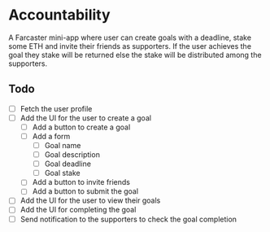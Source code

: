 # Accountability

A Farcaster mini-app where user can create goals with a deadline, stake some ETH and invite their friends as supporters. If the user achieves the goal they stake will be returned else the stake will be distributed among the supporters.

## Todo

- [ ] Fetch the user profile
- [ ] Add the UI for the user to create a goal
  - [ ] Add a button to create a goal
  - [ ] Add a form
    - [ ] Goal name
    - [ ] Goal description
    - [ ] Goal deadline
    - [ ] Goal stake
  - [ ] Add a button to invite friends
  - [ ] Add a button to submit the goal
- [ ] Add the UI for the user to view their goals
- [ ] Add the UI for completing the goal
- [ ] Send notification to the supporters to check the goal completion
